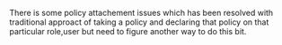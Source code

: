 There is some policy attachement issues which has been resolved with traditional approact of taking a policy and declaring that policy on that particular role,user but 
need to figure another way to do this bit.
